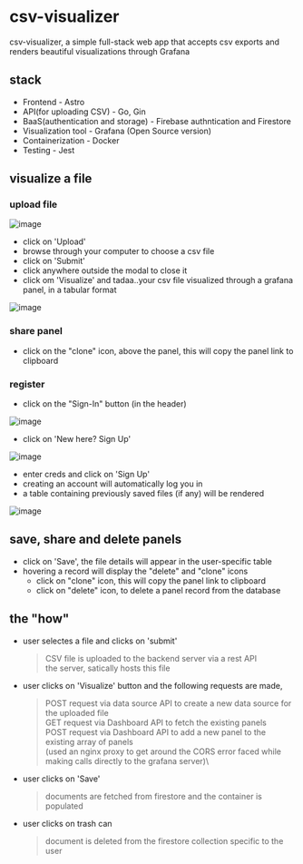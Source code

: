 # csv-visualizer
csv-visualizer, a simple full-stack web app that accepts csv exports and renders beautiful visualizations through Grafana

## stack
- Frontend - Astro 
- API(for uploading CSV) - Go, Gin
- BaaS(authentication and storage) - Firebase authntication and Firestore
- Visualization tool - Grafana (Open Source version)
- Containerization - Docker
- Testing - Jest

## visualize a file

### upload file

![image](https://user-images.githubusercontent.com/83641627/235371065-dd4b70db-8435-486b-8e20-c9c5e14e48ec.png)

- click on 'Upload'
- browse through your computer to choose a csv file
- click on 'Submit'
- click anywhere outside the modal to close it
- click om 'Visualize' and tadaa..your csv file visualized through a grafana panel, in a tabular format

![image](https://user-images.githubusercontent.com/83641627/235371155-ee82eb54-bb2d-43f9-808d-adb0ffc4a590.png)

### share panel 
- click on the "clone" icon, above the panel, this will copy the panel link to clipboard

### register
- click on the "Sign-In" button (in the header)

![image](https://user-images.githubusercontent.com/83641627/235371398-3d4769ce-a566-4bb3-8117-7b50c009cf2b.png)

- click on 'New here? Sign Up'

![image](https://user-images.githubusercontent.com/83641627/235371262-4e0e21b7-680e-47e3-bdc1-c4eaba460dbc.png)

- enter creds and click on 'Sign Up'
- creating an account will automatically log you in
- a table containing previously saved files (if any) will be rendered 

![image](https://user-images.githubusercontent.com/83641627/235370948-dd1322e3-f421-4815-b98f-7a189158d762.png)


## save, share and delete panels
- click on 'Save', the file details will appear in the user-specific table
- hovering a record will display the "delete" and "clone" icons
  - click on "clone" icon, this will copy the panel link to clipboard
  - click on "delete" icon, to delete a panel record from the database 


## the "how"  
- user selectes a file and clicks on 'submit' 
  > CSV file is uploaded to the backend server via a rest API\
  > the server, satically hosts this file
- user clicks on 'Visualize' button and the following requests are made, 
  > POST request via data source API to create a new data source for the uploaded file\
  > GET request via Dashboard API to fetch the existing panels\
  > POST request via Dashboard API to add a new panel to the existing array of panels\
  > (used an nginx proxy to get around the CORS error faced while making calls directly to the grafana server)\

- user clicks on 'Save' 
  > documents are fetched from firestore and the container is populated
- user clicks on trash can
  > document is deleted from the firestore collection specific to the user
